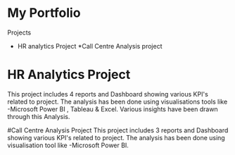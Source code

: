 # My Portfolio

Projects 
* HR analytics Project
*Call Centre Analysis project

# HR Analytics Project
This project includes 4 reports and Dashboard showing various KPI's related to project.
The analysis has been done using visualisations tools like -Microsoft Power BI , Tableau & Excel.
Various insights have been drawn through this Analysis.

#Call Centre Analysis Project 
This project includes  3 reports and Dashboard showing various KPI's related to project.
The analysis has been done using visualisation tool like -Microsoft Power BI.
